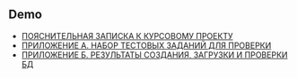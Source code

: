 ## Demo

- [ПОЯСНИТЕЛЬНАЯ ЗАПИСКА К КУРСОВОМУ ПРОЕКТУ](https://github.com/Pavel-Innokentevich-Galanin/gpi_6coursework/blob/gh-pages/gpi_6coursework_pz.pdf)
- [ПРИЛОЖЕНИЕ А. НАБОР ТЕСТОВЫХ ЗАДАНИЙ ДЛЯ ПРОВЕРКИ](https://github.com/Pavel-Innokentevich-Galanin/gpi_6coursework/blob/gh-pages/gpi_6coursework_a.pdf)
- [ПРИЛОЖЕНИЕ Б. РЕЗУЛЬТАТЫ СОЗДАНИЯ, ЗАГРУЗКИ И ПРОВЕРКИ БД](https://github.com/Pavel-Innokentevich-Galanin/gpi_6coursework/blob/gh-pages/gpi_6coursework_b.pdf)
